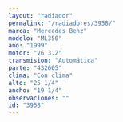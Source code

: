 ```yaml
---
layout: "radiador"
permalink: "/radiadores/3958/"
marca: "Mercedes Benz"
modelo: "ML350"
ano: "1999"
motor: "V6 3.2"
transmision: "Automática"
parte: "432605"
clima: "Con clima"
alto: "25 1/4"
ancho: "19 1/4"
observaciones: ""
id: "3958"
---
```


